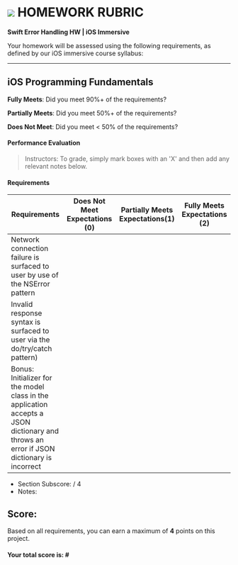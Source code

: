 # ![](https://ga-dash.s3.amazonaws.com/production/assets/logo-9f88ae6c9c3871690e33280fcf557f33.png) HOMEWORK RUBRIC
**Swift Error Handling HW | iOS Immersive** 	 					

Your homework will be assessed using the following requirements, as defined by our iOS immersive course syllabus:

---

## iOS Programming Fundamentals
**Fully Meets**: Did you meet 90%+ of the requirements?

**Partially Meets**: Did you meet 50%+ of the requirements?

**Does Not Meet**: Did you meet < 50% of the requirements?

#### Performance Evaluation
> Instructors: To grade, simply mark boxes with an 'X' and then add any relevant notes below.

#### Requirements

| Requirements | Does Not Meet Expectations (0) | Partially Meets Expectations(1) | Fully Meets Expectations (2) |
|---|---|---|---|
| Network connection failure is surfaced to user by use of the NSError pattern | | | |
| Invalid response syntax is surfaced to user via the do/try/catch pattern) | | | |
| Bonus: Initializer for the model class in the application accepts a JSON dictionary and throws an error if JSON dictionary is incorrect | | | | 

- Section Subscore:  / 4
- Notes:

## Score:
Based on all requirements, you can earn a maximum of  **4**  points on this project.

#### Your total score is: **#**